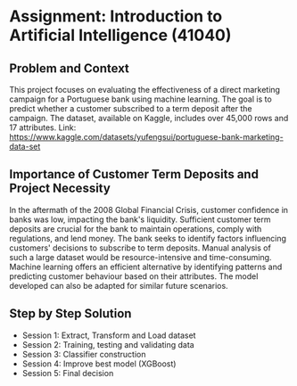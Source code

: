 # Assignment: Introduction to Artificial Intelligence (41040)

## Problem and Context
This project focuses on evaluating the effectiveness of a direct marketing campaign for a Portuguese bank using machine learning. The goal is to predict whether a customer subscribed to a term deposit after the campaign. The dataset, available on Kaggle, includes over 45,000 rows and 17 attributes.
Link: https://www.kaggle.com/datasets/yufengsui/portuguese-bank-marketing-data-set

## Importance of Customer Term Deposits and Project Necessity
In the aftermath of the 2008 Global Financial Crisis, customer confidence in banks was low, impacting the bank's liquidity. Sufficient customer term deposits are crucial for the bank to maintain operations, comply with regulations, and lend money. The bank seeks to identify factors influencing customers' decisions to subscribe to term deposits. Manual analysis of such a large dataset would be resource-intensive and time-consuming. Machine learning offers an efficient alternative by identifying patterns and predicting customer behaviour based on their attributes. The model developed can also be adapted for similar future scenarios.

## Step by Step Solution
- Session 1: Extract, Transform and Load dataset
- Session 2: Training, testing and validating data
- Session 3: Classifier construction
- Session 4: Improve best model (XGBoost)
- Session 5: Final decision
